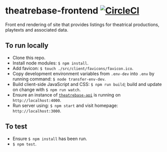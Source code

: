 # theatrebase-frontend [![CircleCI](https://circleci.com/gh/andygout/theatrebase-frontend/tree/master.svg?style=svg)](https://circleci.com/gh/andygout/theatrebase-frontend/tree/master)

Front end rendering of site that provides listings for theatrical productions, playtexts and associated data.

To run locally
-------

- Clone this repo.
- Install node modules: `$ npm install`.
- Add favicon: `$ touch ./src/client/favicons/favicon.ico`.
- Copy development environment variables from `.env-dev` into `.env` by running command: `$ node transfer-env-dev`.
- Build client-side JavaScript and CSS: `$ npm run build`; build and update on change with `$ npm run watch`.
- Ensure an instance of [`theatrebase-api`](https://github.com/andygout/theatrebase-api) is running on `http://localhost:4000`.
- Run server using: `$ npm start` and visit homepage: `http://localhost:3000`.


To test
-------

- Ensure `$ npm install` has been run.
- `$ npm test`.
